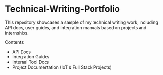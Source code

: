 # Technical-Writing-Portfolio

This repository showcases a sample of my technical writing work, including API docs, user guides, and integration manuals based on projects and internships. 

 Contents:
- API Docs
- Integration Guides
- Internal Tool Docs
- Project Documentation (IoT & Full Stack Projects)
